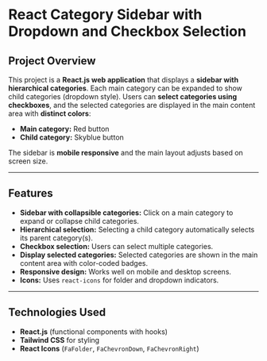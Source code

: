 # React Category Sidebar with Dropdown and Checkbox Selection

## Project Overview
This project is a **React.js web application** that displays a **sidebar with hierarchical categories**. Each main category can be expanded to show child categories (dropdown style). Users can **select categories using checkboxes**, and the selected categories are displayed in the main content area with **distinct colors**:

- **Main category:** Red button
- **Child category:** Skyblue button

The sidebar is **mobile responsive** and the main layout adjusts based on screen size.

---

## Features
- **Sidebar with collapsible categories:** Click on a main category to expand or collapse child categories.
- **Hierarchical selection:** Selecting a child category automatically selects its parent category(s).
- **Checkbox selection:** Users can select multiple categories.
- **Display selected categories:** Selected categories are shown in the main content area with color-coded badges.
- **Responsive design:** Works well on mobile and desktop screens.
- **Icons:** Uses `react-icons` for folder and dropdown indicators.

---

## Technologies Used
- **React.js** (functional components with hooks)
- **Tailwind CSS** for styling
- **React Icons** (`FaFolder`, `FaChevronDown`, `FaChevronRight`)